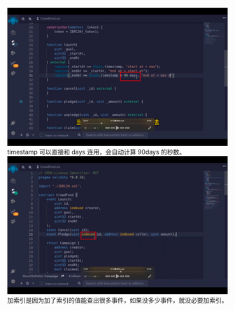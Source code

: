 ![](./img/2022-06-19-09-32-03.png)  
timestamp 可以直接和 days 连用，会自动计算 90days 的秒数。  
![](./img/2022-06-19-09-36-30.png)  
加索引是因为加了索引的值能查出很多事件，如果没多少事件，就没必要加索引。
